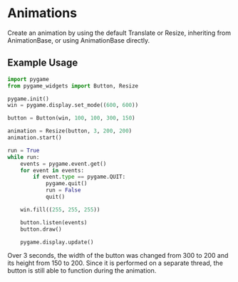 # Animations

Create an animation by using the default Translate or Resize, inheriting from AnimationBase, or using AnimationBase
directly.

## Example Usage

```Python
import pygame
from pygame_widgets import Button, Resize

pygame.init()
win = pygame.display.set_mode((600, 600))

button = Button(win, 100, 100, 300, 150)

animation = Resize(button, 3, 200, 200)
animation.start()

run = True
while run:
    events = pygame.event.get()
    for event in events:
        if event.type == pygame.QUIT:
            pygame.quit()
            run = False
            quit()

    win.fill((255, 255, 255))

    button.listen(events)
    button.draw()

    pygame.display.update()
```

Over 3 seconds, the width of the button was changed from 300 to 200 and its height from 150 to 200. Since it is
performed on a separate thread, the button is still able to function during the animation.
